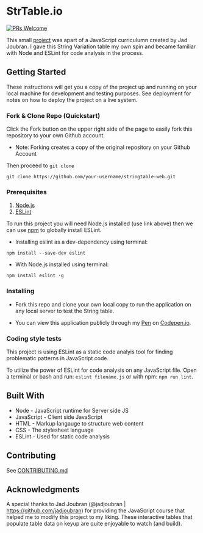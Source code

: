 # StrTable.io
[![PRs Welcome](https://img.shields.io/badge/PRs-welcome-brightgreen.svg?style=flat-square)](http://makeapullrequest.com)

This small [project](https://codepen.io/spherical/pen/KKdRBmr) was apart of a JavaScript curriculumn created by Jad Joubran. I gave this String Variation table my own spin and became familiar with Node and ESLint for code analysis in the process.

## Getting Started
These instructions will get you a copy of the project up and running on your local machine for development and testing purposes. See deployment for notes on how to deploy the project on a live system.

### Fork & Clone Repo (Quickstart)
Click the Fork button on the upper right side of the page to easily fork this repository to your own Github account. 
 
* Note: Forking creates a copy of the original repository on your Github Account

Then proceed to `git clone`

```
git clone https://github.com/your-username/stringtable-web.git
```

### Prerequisites
1. [Node.js](https://nodejs.org/en/)
2. [ESLint](https://eslint.org/)

To run this project you will need Node.js installed (use link above) then we can use [npm](https://www.npmjs.com/) to globally install ESLint.

* Installing eslint as a dev-dependency using terminal:
```
npm install --save-dev eslint
```

* With Node.js installed using terminal:
```
npm install eslint -g
```

### Installing
* Fork this repo and clone your own local copy to run the application on any local server to test the String table.

* You can view this application publicly through my [Pen](https://codepen.io/spherical/pen/KKdRBmr) on [Codepen.io](https://www.codepen.io).

### Coding style tests

This project is using ESLint as a static code analyis tool for finding problematic patterns in JavaScript code. 

To utilize the power of ESLint for code analysis on any JavaScript file. Open a terminal or bash and run: `eslint filename.js` or with npm: `npm run lint`.

## Built With
* Node - JavaScript runtime for Server side JS
* JavaScript - Client side JavaScript
* HTML - Markup langauge to structure web content
* CSS - The stylesheet language
* ESLint - Used for static code analysis

## Contributing
See [CONTRIBUTING.md](https://github.com/tannercd/stringtable-web/blob/master/CONTRIBUTING.md)

## Acknowledgments
A special thanks to Jad Joubran (@jadjoubran | https://github.com/jadjoubran) for providing the JavaScript course that helped me to modify this project to my liking. These interactive tables that populate table data on keyup are quite enjoyable to watch (and build).
